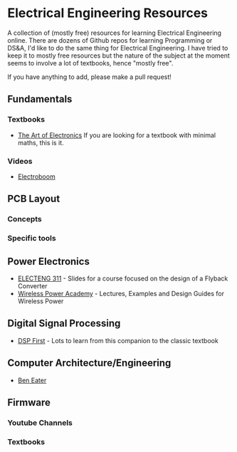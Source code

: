 # Electrical Engineering Resources

A collection of (mostly free) resources for learning Electrical Engineering online. 
There are dozens of Github repos for learning Programming or DS&A, I'd like to do the same thing for Electrical Engineering. 
I have tried to keep it to mostly free resources but the nature of the subject at the moment seems to involve a lot of textbooks, hence "mostly free". 

If you have anything to add, please make a pull request! 

## Fundamentals 

### Textbooks 
* [The Art of Electronics](https://www.amazon.com/Art-Electronics-Paul-Horowitz/dp/0521809266) If you are looking for a textbook with minimal maths, this is it. 

### Videos 
* [Electroboom](https://www.youtube.com/watch?v=vn4J8RcMGrM&list=PLr_CZLgMkHeWFl1uf5yR2ouhIh00ycHn9)

## PCB Layout 

### Concepts 

### Specific tools 

## Power Electronics 

* [ELECTENG 311](https://uoa-ee311.github.io/) - Slides for a course focused on the design of a Flyback Converter
* [Wireless Power Academy](https://wirelesspower.github.io/) - Lectures, Examples and Design Guides for Wireless Power

## Digital Signal Processing
* [DSP First](http://dspfirst.gatech.edu/) - Lots to learn from this companion to the classic textbook

## Computer Architecture/Engineering
* [Ben Eater](https://www.youtube.com/c/BenEater)

## Firmware 

### Youtube Channels 

### Textbooks 
